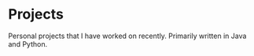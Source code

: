 # Projects

Personal projects that I have worked on recently. Primarily written in Java and Python.
